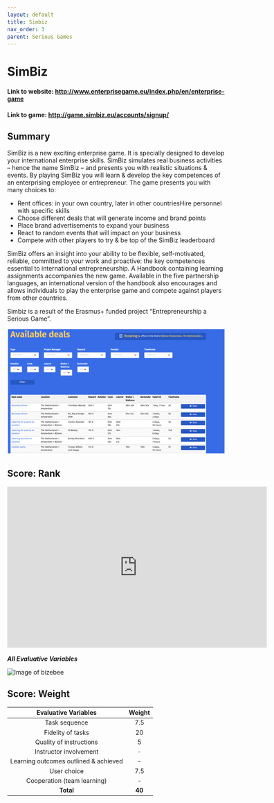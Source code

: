 ```yaml
---
layout: default
title: Simbiz
nav_order: 3
parent: Serious Games
---
```


# SimBiz

#### Link to website: http://www.enterprisegame.eu/index.php/en/enterprise-game

#### Link to game: http://game.simbiz.eu/accounts/signup/

## Summary

SimBiz is a new exciting enterprise game. It is specially designed to develop your international enterprise skills.
SimBiz simulates real business activities – hence the name SimBiz – and presents you with realistic situations & events. By playing SimBiz you will learn & develop the key competences of an enterprising employee or entrepreneur.
The game presents you with many choices to:

- Rent offices: in your own country, later in other countriesHire personnel with specific skills
- Choose different deals that will generate income and brand points
- Place brand advertisements to expand your business
- React to random events that will impact on your business
- Compete with other players to try & be top of the SimBiz leaderboard

SimBiz offers an insight into your ability to be flexible, self-motivated, reliable, committed to your work and proactive: the key competences essential to international entrepreneurship.
A Handbook containing learning assignments accompanies the new game. Available in the five partnership languages, an international version of the handbook also encourages and allows individuals to play the enterprise game and compete against players from other countries.

Simbiz is a result of the Erasmus+ funded project “Entrepreneurship a Serious Game”.

![Image of Simbiz](assets/Simbiz.jpg)

## Score: Rank

<iframe width="600" height="371" seamless frameborder="0" scrolling="no" src="https://docs.google.com/spreadsheets/d/e/2PACX-1vRQeSSNa-R2e3TA_gbRtNTG3-69Q0TsvFACQQct_vCGbwvci6NYCB5iWdA0Nlzw5RUHCZdxqINldR5G/pubchart?oid=1028227620&amp;format=interactive"></iframe>

**_All Evaluative Variables_**

![Image of bizebee](../assets/simbizscore.png)

## Score: Weight

|         Evaluative Variables          | Weight |
| :-----------------------------------: | :----: |
|             Task sequence             |  7.5   |
|           Fidelity of tasks           |   20   |
|        Quality of instructions        |   5    |
|        Instructor involvement         |   -    |
| Learning outcomes outlined & achieved |   -    |
|              User choice              |  7.5   |
|      Cooperation (team learning)      |   -    |
|               **Total**               | **40** |
